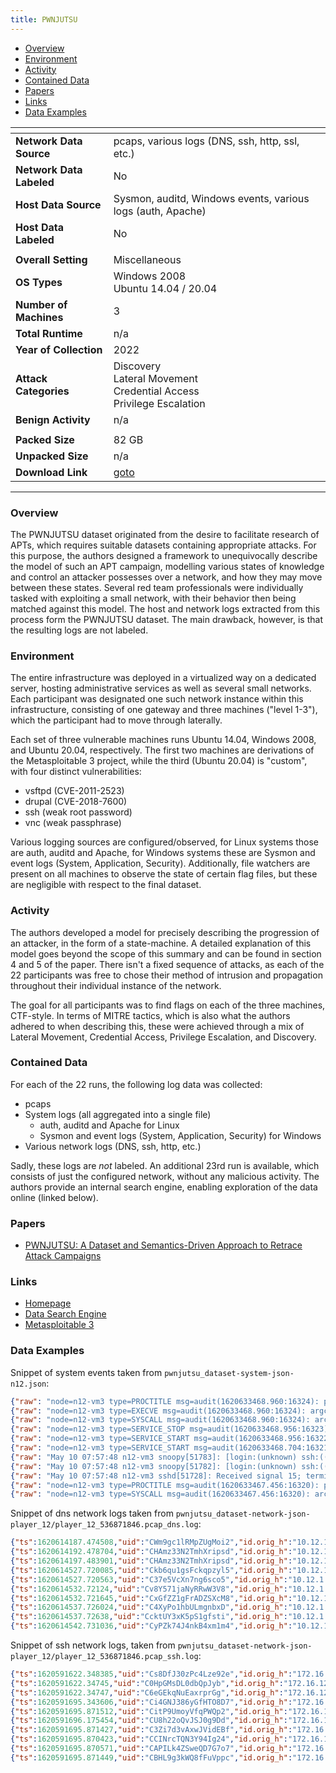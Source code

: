 ```yaml
---
title: PWNJUTSU
---
```


- [Overview](#overview)
- [Environment](#environment)
- [Activity](#activity)
- [Contained Data](#contained-data)
- [Papers](#papers)
- [Links](#links)
- [Data Examples](#data-examples)

| <!-- -->                 | <!-- -->                                                                      |
|--------------------------|-------------------------------------------------------------------------------|
| **Network Data Source**  | pcaps, various logs (DNS, ssh, http, ssl, etc.)                               |
| **Network Data Labeled** | No                                                                            |
| **Host Data Source**     | Sysmon, auditd, Windows events, various logs (auth, Apache)                   |
| **Host Data Labeled**    | No                                                                            |
|                          |                                                                               |
| **Overall Setting**      | Miscellaneous                                                                 |
| **OS Types**             | Windows 2008<br/>Ubuntu 14.04 / 20.04                                         |
| **Number of Machines**   | 3                                                                             |
| **Total Runtime**        | n/a                                                                           |
| **Year of Collection**   | 2022                                                                          |
| **Attack Categories**    | Discovery<br/>Lateral Movement<br/>Credential Access<br/>Privilege Escalation |
| **Benign Activity**      | n/a                                                                           |
|                          |                                                                               |
| **Packed Size**          | 82 GB                                                                         |
| **Unpacked Size**        | n/a                                                                           |
| **Download Link**        | [goto](https://pwnjutsu.irisa.fr/dataset/)                                    |

***

### Overview
The PWNJUTSU dataset originated from the desire to facilitate research of APTs, which requires suitable datasets containing appropriate attacks.
For this purpose, the authors designed a framework to unequivocally describe the model of such an APT campaign, modelling various states of knowledge and control an attacker possesses over a network, and how they may move between these states.
Several red team professionals were individually tasked with exploiting a small network, with their behavior then being matched against this model.
The host and network logs extracted from this process form the PWNJUTSU dataset.
The main drawback, however, is that the resulting logs are not labeled.

### Environment
The entire infrastructure was deployed in a virtualized way on a dedicated server, hosting administrative services as well as several small networks.
Each participant was designated one such network instance within this infrastructure, consisting of one gateway and three machines ("level 1-3"), which the participant had to move through laterally.

Each set of three vulnerable machines runs Ubuntu 14.04, Windows 2008, and Ubuntu 20.04, respectively.
The first two machines are derivations of the Metasploitable 3 project, while the third (Ubuntu 20.04) is "custom", with four distinct vulnerabilities:
- vsftpd (CVE-2011-2523)
- drupal (CVE-2018-7600)
- ssh (weak root password)
- vnc (weak passphrase)

Various logging sources are configured/observed, for Linux systems those are auth, auditd and Apache, for Windows systems these are Sysmon and event logs (System, Application, Security).
Additionally, file watchers are present on all machines to observe the state of certain flag files, but these are negligible with respect to the final dataset.

### Activity
The authors developed a model for precisely describing the progression of an attacker, in the form of a state-machine.
A detailed explanation of this model goes beyond the scope of this summary and can be found in section 4 and 5 of the paper.
There isn't a fixed sequence of attacks, as each of the 22 participants was free to chose their method of intrusion and propagation throughout their individual instance of the network.

The goal for all participants was to find flags on each of the three machines, CTF-style.
In terms of MITRE tactics, which is also what the authors adhered to when describing this, these were achieved through a mix of Lateral Movement, Credential Access, Privilege Escalation, and Discovery.

### Contained Data
For each of the 22 runs, the following log data was collected:
- pcaps
- System logs (all aggregated into a single file)
    - auth, auditd and Apache for Linux
    - Sysmon and event logs (System, Application, Security) for Windows
- Various network logs (DNS, ssh, http, etc.)

Sadly, these logs are *not* labeled.
An additional 23rd run is available, which consists of just the configured network, without any malicious activity.
The authors provide an internal search engine, enabling exploration of the data online (linked below).

### Papers
- [PWNJUTSU: A Dataset and Semantics-Driven Approach to Retrace Attack Campaigns](https://doi.org/10.1109/TNSM.2022.3183476)

### Links
- [Homepage](https://pwnjutsu.irisa.fr/)
- [Data Search Engine](https://pwnjutsu.irisa.fr/search/)
- [Metasploitable 3](https://github.com/rapid7/metasploitable3)

### Data Examples
Snippet of system events taken from `pwnjutsu_dataset-system-json-n12.json`:
```json
{"raw": "node=n12-vm3 type=PROCTITLE msg=audit(1620633468.960:16324): proctitle=2F7573722F6C6F63616C2F7362696E2F73736864002D74", "sourcetype": "linux_audit", "source": "/var/log/audit/audit.log", "time": "2021-05-10 07:57:48.960 UTC", "host": "n12-vm3"}
{"raw": "node=n12-vm3 type=EXECVE msg=audit(1620633468.960:16324): argc=2 a0=\"/usr/local/sbin/sshd\" a1=\"-t\"", "sourcetype": "linux_audit", "source": "/var/log/audit/audit.log", "time": "2021-05-10 07:57:48.960 UTC", "host": "n12-vm3"}
{"raw": "node=n12-vm3 type=SYSCALL msg=audit(1620633468.960:16324): arch=c000003e syscall=59 success=yes exit=0 a0=5585fda1c330 a1=5585fd9883c0 a2=5585fdae78a0 a3=4040 items=2 ppid=1 pid=51782 auid=4294967295 uid=0 gid=0 euid=0 suid=0 fsuid=0 egid=0 sgid=0 fsgid=0 tty=(none) ses=4294967295 comm=\"sshd\" exe=\"/usr/local/sbin/sshd\" key=\"rootcmd\"", "sourcetype": "linux_audit", "source": "/var/log/audit/audit.log", "time": "2021-05-10 07:57:48.960 UTC", "host": "n12-vm3"}
{"raw": "node=n12-vm3 type=SERVICE_STOP msg=audit(1620633468.956:16323): pid=1 uid=0 auid=4294967295 ses=4294967295 msg='unit=ssh comm=\"systemd\" exe=\"/usr/lib/systemd/systemd\" hostname=? addr=? terminal=? res=success'", "sourcetype": "linux_audit", "source": "/var/log/audit/audit.log", "time": "2021-05-10 07:57:48.956 UTC", "host": "n12-vm3"}
{"raw": "node=n12-vm3 type=SERVICE_START msg=audit(1620633468.956:16322): pid=1 uid=0 auid=4294967295 ses=4294967295 msg='unit=ssh comm=\"systemd\" exe=\"/usr/lib/systemd/systemd\" hostname=? addr=? terminal=? res=success'", "sourcetype": "linux_audit", "source": "/var/log/audit/audit.log", "time": "2021-05-10 07:57:48.956 UTC", "host": "n12-vm3"}
{"raw": "node=n12-vm3 type=SERVICE_START msg=audit(1620633468.704:16321): pid=1 uid=0 auid=4294967295 ses=4294967295 msg='unit=ssh comm=\"systemd\" exe=\"/usr/lib/systemd/systemd\" hostname=? addr=? terminal=? res=failed'", "sourcetype": "linux_audit", "source": "/var/log/audit/audit.log", "time": "2021-05-10 07:57:48.704 UTC", "host": "n12-vm3"}
{"raw": "May 10 07:57:48 n12-vm3 snoopy[51783]: [login:(unknown) ssh:((undefined)) sid:51783 tty:(none) ((none)/(none)) uid:root(0)/root(0) cwd:/]: /usr/local/sbin/sshd", "sourcetype": "syslog", "source": "/var/log/auth.log", "time": "2021-05-10 07:57:48.000 UTC", "host": "n12-vm3"}
{"raw": "May 10 07:57:48 n12-vm3 snoopy[51782]: [login:(unknown) ssh:((undefined)) sid:51782 tty:(none) ((none)/(none)) uid:root(0)/root(0) cwd:/]: /usr/local/sbin/sshd -t", "sourcetype": "syslog", "source": "/var/log/auth.log", "time": "2021-05-10 07:57:48.000 UTC", "host": "n12-vm3"}
{"raw": "May 10 07:57:48 n12-vm3 sshd[51728]: Received signal 15; terminating.", "sourcetype": "syslog", "source": "/var/log/auth.log", "time": "2021-05-10 07:57:48.000 UTC", "host": "n12-vm3"}
{"raw": "node=n12-vm3 type=PROCTITLE msg=audit(1620633467.456:16320): proctitle=\"(resolved)\"", "sourcetype": "linux_audit", "source": "/var/log/audit/audit.log", "time": "2021-05-10 07:57:47.456 UTC", "host": "n12-vm3"}
{"raw": "node=n12-vm3 type=SYSCALL msg=audit(1620633467.456:16320): arch=c000003e syscall=42 success=yes exit=0 a0=11 a1=7ffd6ce6d880 a2=10 a3=7ffd6ce6d87c items=0 ppid=1 pid=653 auid=4294967295 uid=101 gid=103 euid=101 suid=101 fsuid=101 egid=103 sgid=103 fsgid=103 tty=(none) ses=4294967295 comm=\"systemd-resolve\" exe=\"/usr/lib/systemd/systemd-resolved\" key=\"network_connect_4\"", "sourcetype": "linux_audit", "source": "/var/log/audit/audit.log", "time": "2021-05-10 07:57:47.456 UTC", "host": "n12-vm3"}
```
Snippet of dns network logs taken from `pwnjutsu_dataset-network-json-player_12/player_12_536871846.pcap_dns.log`:
```json
{"ts":1620614187.474508,"uid":"CWm9gc1lRMpZUgMoi2","id.orig_h":"10.12.1.3","id.orig_p":53393,"id.resp_h":"10.12.1.254","id.resp_p":53,"proto":"udp","trans_id":50312,"query":"ntp.ubuntu.com","qclass":1,"qclass_name":"C_INTERNET","qtype":28,"qtype_name":"AAAA","AA":false,"TC":false,"RD":true,"RA":false,"Z":0,"rejected":false}
{"ts":1620614192.478704,"uid":"CHAmz33N2TmhXripsd","id.orig_h":"10.12.1.3","id.orig_p":33904,"id.resp_h":"10.1.2.2","id.resp_p":53,"proto":"udp","trans_id":50312,"query":"ntp.ubuntu.com","qclass":1,"qclass_name":"C_INTERNET","qtype":28,"qtype_name":"AAAA","AA":false,"TC":false,"RD":true,"RA":false,"Z":0,"rejected":false}
{"ts":1620614197.483901,"uid":"CHAmz33N2TmhXripsd","id.orig_h":"10.12.1.3","id.orig_p":33904,"id.resp_h":"10.1.2.2","id.resp_p":53,"proto":"udp","trans_id":50312,"query":"ntp.ubuntu.com","qclass":1,"qclass_name":"C_INTERNET","qtype":28,"qtype_name":"AAAA","AA":false,"TC":false,"RD":true,"RA":false,"Z":0,"rejected":false}
{"ts":1620614527.720085,"uid":"Ckb6qu1gsFckqpzyl5","id.orig_h":"10.12.1.3","id.orig_p":60500,"id.resp_h":"10.1.2.2","id.resp_p":53,"proto":"udp","trans_id":18348,"query":"ntp.ubuntu.com","qclass":1,"qclass_name":"C_INTERNET","qtype":1,"qtype_name":"A","AA":false,"TC":false,"RD":true,"RA":false,"Z":0,"rejected":false}
{"ts":1620614527.720563,"uid":"C37e5VcXn7ng6sco5","id.orig_h":"10.12.1.3","id.orig_p":36062,"id.resp_h":"10.12.1.254","id.resp_p":53,"proto":"udp","trans_id":31917,"query":"ntp.ubuntu.com","qclass":1,"qclass_name":"C_INTERNET","qtype":28,"qtype_name":"AAAA","AA":false,"TC":false,"RD":true,"RA":false,"Z":0,"rejected":false}
{"ts":1620614532.72124,"uid":"Cv8Y571jaNyRRwW3V8","id.orig_h":"10.12.1.3","id.orig_p":52602,"id.resp_h":"10.1.2.2","id.resp_p":53,"proto":"udp","trans_id":31917,"query":"ntp.ubuntu.com","qclass":1,"qclass_name":"C_INTERNET","qtype":28,"qtype_name":"AAAA","AA":false,"TC":false,"RD":true,"RA":false,"Z":0,"rejected":false}
{"ts":1620614532.721645,"uid":"CxGfZZ1gFrADZSXcM8","id.orig_h":"10.12.1.3","id.orig_p":47505,"id.resp_h":"10.12.1.254","id.resp_p":53,"proto":"udp","trans_id":18348,"query":"ntp.ubuntu.com","qclass":1,"qclass_name":"C_INTERNET","qtype":1,"qtype_name":"A","AA":false,"TC":false,"RD":true,"RA":false,"Z":0,"rejected":false}
{"ts":1620614537.726024,"uid":"C4XyPo1hbULmgnbxD","id.orig_h":"10.12.1.3","id.orig_p":60122,"id.resp_h":"10.1.2.2","id.resp_p":53,"proto":"udp","trans_id":18348,"query":"ntp.ubuntu.com","qclass":1,"qclass_name":"C_INTERNET","qtype":1,"qtype_name":"A","AA":false,"TC":false,"RD":true,"RA":false,"Z":0,"rejected":false}
{"ts":1620614537.72638,"uid":"CcktUY3xK5pS1gfsti","id.orig_h":"10.12.1.3","id.orig_p":37027,"id.resp_h":"10.12.1.254","id.resp_p":53,"proto":"udp","trans_id":31917,"query":"ntp.ubuntu.com","qclass":1,"qclass_name":"C_INTERNET","qtype":28,"qtype_name":"AAAA","AA":false,"TC":false,"RD":true,"RA":false,"Z":0,"rejected":false}
{"ts":1620614542.731036,"uid":"CyPZk74J4nkB4xm1m4","id.orig_h":"10.12.1.3","id.orig_p":49234,"id.resp_h":"10.1.2.2","id.resp_p":53,"proto":"udp","trans_id":31917,"query":"ntp.ubuntu.com","qclass":1,"qclass_name":"C_INTERNET","qtype":28,"qtype_name":"AAAA","AA":false,"TC":false,"RD":true,"RA":false,"Z":0,"rejected":false}
```
Snippet of ssh network logs, taken from `pwnjutsu_dataset-network-json-player_12/player_12_536871846.pcap_ssh.log`:
```json
{"ts":1620591622.348385,"uid":"Cs8DfJ30zPc4Lze92e","id.orig_h":"172.16.128.112","id.orig_p":40988,"id.resp_h":"10.12.1.1","id.resp_p":22,"version":2,"auth_success":false,"auth_attempts":5,"client":"SSH-2.0-libssh_0.9.0","server":"SSH-2.0-OpenSSH_6.2","cipher_alg":"aes256-gcm@openssh.com","mac_alg":"hmac-sha2-256-etm@openssh.com","compression_alg":"none","kex_alg":"ecdh-sha2-nistp256","host_key_alg":"ssh-rsa","host_key":"6d:ca:ee:bf:9e:66:42:b6:af:ac:79:1c:34:eb:0f:7c"}
{"ts":1620591622.34745,"uid":"C0HpGMsDL0dbQpJyb","id.orig_h":"172.16.128.112","id.orig_p":40984,"id.resp_h":"10.12.1.1","id.resp_p":22,"version":2,"auth_success":false,"auth_attempts":5,"client":"SSH-2.0-libssh_0.9.0","server":"SSH-2.0-OpenSSH_6.2","cipher_alg":"aes256-gcm@openssh.com","mac_alg":"hmac-sha2-256-etm@openssh.com","compression_alg":"none","kex_alg":"ecdh-sha2-nistp256","host_key_alg":"ssh-rsa","host_key":"6d:ca:ee:bf:9e:66:42:b6:af:ac:79:1c:34:eb:0f:7c"}
{"ts":1620591622.34747,"uid":"C6eGEkqNuEaxrprGg","id.orig_h":"172.16.128.112","id.orig_p":40986,"id.resp_h":"10.12.1.1","id.resp_p":22,"version":2,"auth_success":false,"auth_attempts":5,"client":"SSH-2.0-libssh_0.9.0","server":"SSH-2.0-OpenSSH_6.2","cipher_alg":"aes256-gcm@openssh.com","mac_alg":"hmac-sha2-256-etm@openssh.com","compression_alg":"none","kex_alg":"ecdh-sha2-nistp256","host_key_alg":"ssh-rsa","host_key":"6d:ca:ee:bf:9e:66:42:b6:af:ac:79:1c:34:eb:0f:7c"}
{"ts":1620591695.343606,"uid":"Ci4GNJ386yGfHTO8D7","id.orig_h":"172.16.128.112","id.orig_p":40990,"id.resp_h":"10.12.1.1","id.resp_p":22,"version":2,"auth_attempts":0,"client":"SSH-2.0-libssh_0.9.0","server":"SSH-2.0-OpenSSH_6.2","cipher_alg":"aes256-gcm@openssh.com","mac_alg":"hmac-sha2-256-etm@openssh.com","compression_alg":"none","kex_alg":"ecdh-sha2-nistp256","host_key_alg":"ssh-rsa","host_key":"6d:ca:ee:bf:9e:66:42:b6:af:ac:79:1c:34:eb:0f:7c"}
{"ts":1620591695.871512,"uid":"CitP9UmoyVfqPWQp2","id.orig_h":"172.16.128.112","id.orig_p":41016,"id.resp_h":"10.12.1.1","id.resp_p":22,"auth_attempts":0,"client":"SSH-2.0-libssh_0.9.0"}
{"ts":1620591696.175454,"uid":"CU8h22oQvJSJ0g9Dd","id.orig_h":"172.16.128.112","id.orig_p":41024,"id.resp_h":"10.12.1.1","id.resp_p":22,"auth_attempts":0,"client":"SSH-2.0-libssh_0.9.0"}
{"ts":1620591695.871427,"uid":"C3Zi7d3vAxwJVidEBf","id.orig_h":"172.16.128.112","id.orig_p":41004,"id.resp_h":"10.12.1.1","id.resp_p":22,"version":2,"auth_success":false,"auth_attempts":5,"client":"SSH-2.0-libssh_0.9.0","server":"SSH-2.0-OpenSSH_6.2","cipher_alg":"aes256-gcm@openssh.com","mac_alg":"hmac-sha2-256-etm@openssh.com","compression_alg":"none","kex_alg":"ecdh-sha2-nistp256","host_key_alg":"ssh-rsa","host_key":"6d:ca:ee:bf:9e:66:42:b6:af:ac:79:1c:34:eb:0f:7c"}
{"ts":1620591695.870423,"uid":"CCINrcTQN3Y94Ig24","id.orig_h":"172.16.128.112","id.orig_p":41006,"id.resp_h":"10.12.1.1","id.resp_p":22,"version":2,"auth_success":false,"auth_attempts":5,"client":"SSH-2.0-libssh_0.9.0","server":"SSH-2.0-OpenSSH_6.2","cipher_alg":"aes256-gcm@openssh.com","mac_alg":"hmac-sha2-256-etm@openssh.com","compression_alg":"none","kex_alg":"ecdh-sha2-nistp256","host_key_alg":"ssh-rsa","host_key":"6d:ca:ee:bf:9e:66:42:b6:af:ac:79:1c:34:eb:0f:7c"}
{"ts":1620591695.870571,"uid":"CAPILk4ZSweQD7G7o7","id.orig_h":"172.16.128.112","id.orig_p":40992,"id.resp_h":"10.12.1.1","id.resp_p":22,"version":2,"auth_success":false,"auth_attempts":5,"client":"SSH-2.0-libssh_0.9.0","server":"SSH-2.0-OpenSSH_6.2","cipher_alg":"aes256-gcm@openssh.com","mac_alg":"hmac-sha2-256-etm@openssh.com","compression_alg":"none","kex_alg":"ecdh-sha2-nistp256","host_key_alg":"ssh-rsa","host_key":"6d:ca:ee:bf:9e:66:42:b6:af:ac:79:1c:34:eb:0f:7c"}
{"ts":1620591695.871449,"uid":"CBHL9g3kWQ8fFuVppc","id.orig_h":"172.16.128.112","id.orig_p":41010,"id.resp_h":"10.12.1.1","id.resp_p":22,"version":2,"auth_success":false,"auth_attempts":5,"client":"SSH-2.0-libssh_0.9.0","server":"SSH-2.0-OpenSSH_6.2","cipher_alg":"aes256-gcm@openssh.com","mac_alg":"hmac-sha2-256-etm@openssh.com","compression_alg":"none","kex_alg":"ecdh-sha2-nistp256","host_key_alg":"ssh-rsa","host_key":"6d:ca:ee:bf:9e:66:42:b6:af:ac:79:1c:34:eb:0f:7c"}
```